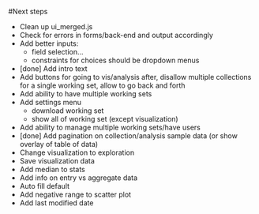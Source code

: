 #Next steps
- Clean up ui_merged.js
- Check for errors in forms/back-end and output accordingly
- Add better inputs:
	+ field selection...
	+ constraints for choices should be dropdown menus
- [done] Add intro text
- Add buttons for going to vis/analysis after, disallow multiple collections for a single working set, allow to go back and forth
- Add ability to have multiple working sets
- Add settings menu
	+ download working set
	+ show all of working set (except visualization)
- Add ability to manage multiple working sets/have users
- [done] Add pagination on collection/analysis sample data (or show overlay of table of data)
- Change visualization to exploration
- Save visualization data
- Add median to stats
- Add info on entry vs aggregate data
- Auto fill default
- Add negative range to scatter plot
- Add last modified date